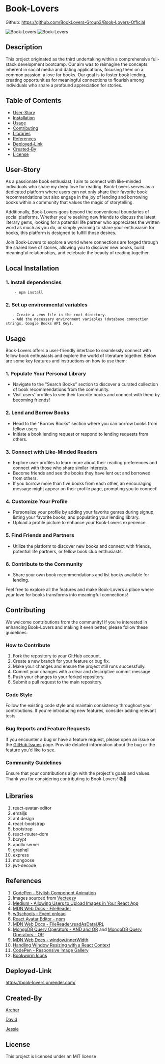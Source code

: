 # Book-Lovers

Github: https://github.com/BookLovers-Group3/Book-Lovers-Official

![Book-Lovers](./client/public/images/Screenshot1.png)
![Book-Lovers](./client/public/images/Screenshot2.png)

## Description

This project originated as the third undertaking within a comprehensive full-stack development bootcamp. Our aim was to reimagine the concepts inherent in social media and dating applications, focusing them on a common passion: a love for books. Our goal is to foster book lending, creating opportunities for meaningful connections to flourish among individuals who share a profound appreciation for stories.

## Table of Contents

- [User-Story](#User-Story)
- [Installation](#Installation)
- [Usage](#Usage)
- [Contributing](#Contributing)
- [Libraries](#Libraries)
- [References](#References)
- [Deployed-Link](#Deployed-Link)
- [Created-By](#Created-By)
- [License](#License)

## User-Story

As a passionate book enthusiast, I aim to connect with like-minded individuals who share my deep love for reading. Book-Lovers serves as a dedicated platform where users can not only share their favorite book recommendations but also engage in the joy of lending and borrowing books within a community that values the magic of storytelling.

Additionally, Book-Lovers goes beyond the conventional boundaries of social platforms. Whether you're seeking new friends to discuss the latest literary gems, looking for a potential life partner who appreciates the written word as much as you do, or simply yearning to share your enthusiasm for books, this platform is designed to fulfill those desires.

Join Book-Lovers to explore a world where connections are forged through the shared love of stories, allowing you to discover new books, build meaningful relationships, and celebrate the beauty of reading together.

## Local Installation

### 1. Install dependencies

        - npm install

### 2. Set up environmental variables

       - Create a .env file in the root directory.
       - Add the necessary environment variables (database connection strings, Google Books API Key).

## Usage

Book-Lovers offers a user-friendly interface to seamlessly connect with fellow book enthusiasts and explore the world of literature together. Below are some key features and instructions on how to use them:

### 1. Populate Your Personal Library

- Navigate to the "Search Books" section to discover a curated collection of book recommendations from the community.
- Visit users' profiles to see their favorite books and connect with them by becoming friends!

### 2. Lend and Borrow Books

- Head to the "Borrow Books" section where you can borrow books from fellow users.
- Initiate a book lending request or respond to lending requests from others.

### 3. Connect with Like-Minded Readers

- Explore user profiles to learn more about their reading preferences and connect with those who share similar interests.
- Become friends and see the books they have lent out and borrowed from others.
- If you borrow more than five books from each other, an encouraging message might appear on their profile page, prompting you to connect!

### 4. Customize Your Profile

- Personalize your profile by adding your favorite genres during signup, listing your favorite books, and populating your lending library.
- Upload a profile picture to enhance your Book-Lovers experience.

### 5. Find Friends and Partners

- Utilize the platform to discover new books and connect with friends, potential life partners, or fellow book club enthusiasts.

### 6. Contribute to the Community

- Share your own book recommendations and list books available for lending.

Feel free to explore all the features and make Book-Lovers a place where your love for books transforms into meaningful connections!

## Contributing

We welcome contributions from the community! If you're interested in enhancing Book-Lovers and making it even better, please follow these guidelines:

### How to Contribute

1. Fork the repository to your GitHub account.
2. Create a new branch for your feature or bug fix.
3. Make your changes and ensure the project still runs successfully.
4. Commit your changes with a clear and descriptive commit message.
5. Push your changes to your forked repository.
6. Submit a pull request to the main repository.

### Code Style

Follow the existing code style and maintain consistency throughout your contributions. If you're introducing new features, consider adding relevant tests.

### Bug Reports and Feature Requests

If you encounter a bug or have a feature request, please open an issue on the [GitHub Issues](https://github.com/BookLovers-Group3/Book-Lovers-Official/issues) page. Provide detailed information about the bug or the feature you'd like to see.

### Community Guidelines

Ensure that your contributions align with the project's goals and values.
Thank you for considering contributing to Book-Lovers! 📚💙

## Libraries

1. react-avatar-editor
2. emailjs
3. ant design
4. react-bootstrap
5. bootstrap
6. react-router-dom
7. bcrypt
8. apollo server
9. graphql
10. express
11. mongoose
12. jwt-decode

## References

1. [CodePen - Stylish Component Animation](https://codepen.io/dickyal6/pen/ZEWdgvV)
2. Images sourced from [Vecteezy](https://www.vecteezy.com/)
3. [Medium - Allowing Users to Upload Images in Your React App](https://kroonmackenzie.medium.com/allowing-users-to-upload-images-in-your-react-app-1d0d7cecb934)
4. [MDN Web Docs - FileReader](https://developer.mozilla.org/en-US/docs/Web/API/FileReader)
5. [w3schools - Event onload](https://www.w3schools.com/jsref/event_onload.asp)
6. [React Avatar Editor - npm](https://www.npmjs.com/package/react-avatar-editor)
7. [MDN Web Docs - FileReader.readAsDataURL](https://developer.mozilla.org/en-US/docs/Web/API/FileReader/readAsDataURL)
8. [MongoDB Query Operators - AND and OR](https://www.mongodb.com/docs/current/reference/operator/query/and/) and [MongoDB Query Operators - OR](https://www.mongodb.com/docs/current/reference/operator/query/or/)
9. [MDN Web Docs - window.innerWidth](https://developer.mozilla.org/en-US/docs/Web/API/window/innerWidth)
10. [Handling Window Resizing with a React Context](https://medium.com/@christian_maehler/handle-window-resizing-with-a-react-context-4392b47285e4)
11. [CodePen - Responsive Image Gallery](https://codepen.io/joeashworth/pen/PXvRzb)
12. [Bookworm Icons](https://stock.adobe.com/search?k=bookworm&search_type=usertyped&asset_id=393365255)

## Deployed-Link

https://book-lovers.onrender.com/

## Created-By

[Archer](https://github.com/flying-tadpole)

[David]()

[Jessie](https://github.com/mjjust31)

## License

This project is licensed under an MIT license
